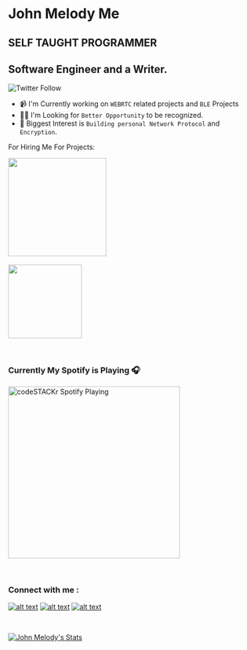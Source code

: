 # John Melody Me
## SELF TAUGHT PROGRAMMER
## Software Engineer and a Writer.

![Twitter Follow](https://img.shields.io/twitter/follow/johnmelodyme?label=@Johnmelodyme&logo=twitter&style=for-the-badge)


- 📹 I'm Currently working on `WEBRTC` related projects and `BLE` Projects
- 👨‍💻 I'm Looking for `Better Opportunity` to be recognized.
- 🔐 Biggest Interest is `Building personal Network Protocol` and `Encryption`.


For Hiring Me For Projects:
</br> 

[<img src="https://s3.amazonaws.com/fjds/gig_company/original/20/freelancer-logo.png?1587072521" alt="" width="200" />](https://www.freelancer.com/u/johnmelodyme)
</br>
</br>
[<img src="https://www.gigworks.co/assets/img/home-logo.png" alt="" width="150" />](https://www.gigworks.co/my/profile/view/johnmelodyme)

</br>

### Currently My Spotify is Playing 🎧

[<img src="https://now-playing-codestackr.vercel.app/api/spotify-playing" alt="codeSTACKr Spotify Playing" width="350" />](https://open.spotify.com/user/22sblyn4dsymya3xinw3umhai)

</br>

### Connect with me :
[![alt text][1.1]][1]
[![alt text][2.1]][2]
[![alt text][3.1]][3]



[1.1]: http://i.imgur.com/tXSoThF.png "http://www.twitter.com/johnmelodyme"
[2.1]: http://i.imgur.com/P3YfQoD.png "http://www.facebook.com/johnmelodyme"
[3.1]: http://i.imgur.com/0o48UoR.png "http://www.github.com/johnmelodyme"


[1]: http://www.twitter.com/johnmelodyme
[2]: http://www.facebook.com/johnmelodyme
[3]: http://www.github.com/johnmelodyme


</br>

[![John Melody's Stats](https://github-readme-stats.vercel.app/api?username=johnmelodyme&show_icons=true&theme=tokyonight)](https://github.com/anuraghazra/github-readme-stats)

<!--[![Top Langs](https://github-readme-stats.vercel.app/api/top-langs/?username=johnmelodyme&langs_count=)](https://github.com/anuraghazra/github-readme-stats)-->
